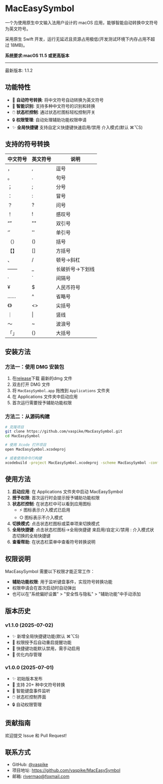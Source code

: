 # MacEasySymbol

一个为使用原生中文输入法用户设计的 macOS 应用，能够智能自动转换中文符号为英文符号。

采用原生 Swift 开发，运行无延迟且资源占用极低(开发测试环境下内存占用不超过 18MB)。

**系统要求:macOS 11.5 或更高版本**

---

最新版本: 1.1.2

## 功能特性

- 🔄 **自动符号转换**: 将中文符号自动转换为英文符号
- 🎯 **智能识别**: 支持多种中文符号的识别和转换
- 🖱️ **状态栏控制**: 通过状态栏图标轻松控制开关
- 🔒 **权限管理**: 自动处理辅助功能权限申请
- ✨ **全局快捷键** 支持自定义快捷键快速启用/禁用 介入模式(默认 ⌘⌥S)

## 支持的符号转换

| 中文符号 | 英文符号 | 说明 |
|---------|---------|------|
| ， | , | 逗号 |
| 。 | . | 句号 |
| ； | ; | 分号 |
| ： | : | 冒号 |
| ？ | ? | 问号 |
| ！ | ! | 感叹号 |
| “” | "" | 双引号 |
| ‘’ | '' | 单引号 |
| （） | () | 括号 |
| 【】 | [] | 方括号 |
| 、 | / | 顿号→斜杠 |
| —— | _ | 长破折号→下划线 |
| · | ` | 间隔号 |
| ¥ | $ | 人民币符号 |
| …… | ^ | 省略号 |
| 《》 | <> | 尖括号 |
| ｜ | \| | 竖线 |
| ～ | ~ | 波浪号 |
| 「」 | {} | 大括号 |

## 安装方法

### 方法一：使用 DMG 安装包

1. 在[release](https://github.com/vaspike/MacEasySymbol/releases)下载 最新的dmg 文件
2. 双击打开 DMG 文件
3. 将 `MacEasySymbol.app` 拖拽到 `Applications` 文件夹
4. 在 Applications 文件夹中启动应用
5. 首次运行需要授予辅助功能权限

### 方法二：从源码构建

```bash
# 克隆项目
git clone https://github.com/vaspike/MacEasySymbol.git
cd MacEasySymbol

# 使用 Xcode 打开项目
open MacEasySymbol.xcodeproj

# 或者使用命令行构建
xcodebuild -project MacEasySymbol.xcodeproj -scheme MacEasySymbol -configuration Release
```

## 使用方法

1. **启动应用**: 在 Applications 文件夹中启动 MacEasySymbol
2. **授予权限**: 首次运行时会提示授予辅助功能权限
3. **状态栏控制**: 在状态栏中可以看到应用图标
   - ⚡ 图标表示介入模式已启用
   - ○ 图标表示不介入模式
4. **切换模式**: 点击状态栏图标或菜单项来切换模式
5. **全局快捷键**: 点击状态栏图标->全局快捷键 来启用/自定义/禁用 : 介入模式状态切换的全局快捷键
6. **查看帮助**: 在状态栏菜单中查看符号转换说明

## 权限说明

MacEasySymbol 需要以下权限才能正常工作：

- **辅助功能权限**: 用于监听键盘事件，实现符号转换功能
- 权限申请会在首次启动时自动弹出
- 也可以在"系统偏好设置" > "安全性与隐私" > "辅助功能"中手动添加


## 版本历史

### v1.1.0 (2025-07-02)
- ✨ 新增全局快捷键功能(默认 ⌘⌥S)
- 🔄 权限授予后自动重启提醒功能
- 🎯 快捷键功能默认禁用，需手动启用
- 🧹 优化内存管理

### v1.0.0 (2025-07-01)
- ✨ 初始版本发布
- 🔄 支持 20+ 种中文符号转换
- 🎯 智能键盘事件监听
- 🖱️ 状态栏控制界面
- 🔒 自动权限管理

## 贡献指南

欢迎提交 Issue 和 Pull Request!


## 联系方式

- GitHub: [@vaspike](https://github.com/vaspike)
- 项目地址: https://github.com/vaspike/MacEasySymbol
- 邮箱: [rivermao@foxmail.com](mailto:rivermao@foxmail.com)
